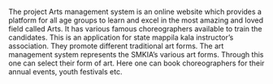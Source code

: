 The project Arts management system is an online website which provides a platform for
all age groups to learn and excel in the most amazing and loved field called Arts. It has
various famous choreographers available to train the candidates. This is an application for
state mappila kala instructor’s association. They promote different traditional art forms.
The art management system represents the SMKIA’s various art forms. Through this one
can select their form of art. Here one can book choreographers for their annual events,
youth festivals etc.
